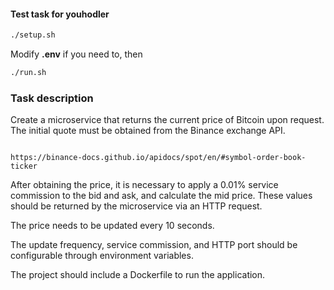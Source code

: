  #### Test task for youhodler

```bash
./setup.sh
```

Modify **.env** if you need to, then 

```bash
./run.sh
```

### Task description

Create a microservice that returns the current price of Bitcoin upon request.
The initial quote must be obtained from the Binance exchange API.
```

https://binance-docs.github.io/apidocs/spot/en/#symbol-order-book-ticker

```
After obtaining the price, it is necessary to apply a 0.01% service commission to the bid and ask, and calculate the mid price.
These values should be returned by the microservice via an HTTP request.

The price needs to be updated every 10 seconds.  

The update frequency, service commission, and HTTP port should be configurable through environment variables.

The project should include a Dockerfile to run the application. 